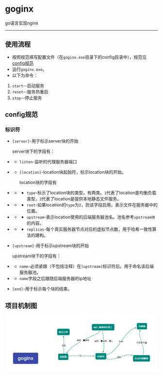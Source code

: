 # goginx
 go语言实现nginx

---
## 使用流程
- 按照规范填写配置文件（在`goginx.exe`目录下的config目录中），规范见 [config规范](#config规范)
- 运行`goginx.exe`。
- 以下为命令：
1. `start`--启动服务
2. `reset`--服务热重启
3. `stop`--停止服务

## config规范
### 标识符
- `[server]`-用于标示server块的开始

    server块下的字段有：
- - `listen`-监听的代理服务器端口
- - `[location]`-location块起始符，标示location块的开始。

    location块的字段有
- - - `type`-标示了location块的类型。有两类。`1`代表了location是均衡负载类型，`2`代表了location是提供本地静态文件服务。
- - - `root`-如果location的`type`为`2`，则该字段启用，表示文件在服务器中的位置。
- - - `upstream`-表示location使用的后端服务器池名。池名参考`upstream块`的内容。
- - - `replicas`-每个真实服务器节点对应的虚拟节点数，用于哈希一致性算法的建构。


- `[upstream]`-用于标示upstream块的开始

  upstream块下的字段有：
- - `name`-必须紧跟（不包括注释）在`[upstream]`标识符后。用于命名该后端服务器池。
- - `name`字段之后跟随后端服务器的ip地址

- `[end]`-用于标示每个块的结束。

## 项目机制图

![goginx.png](goginx.png)
